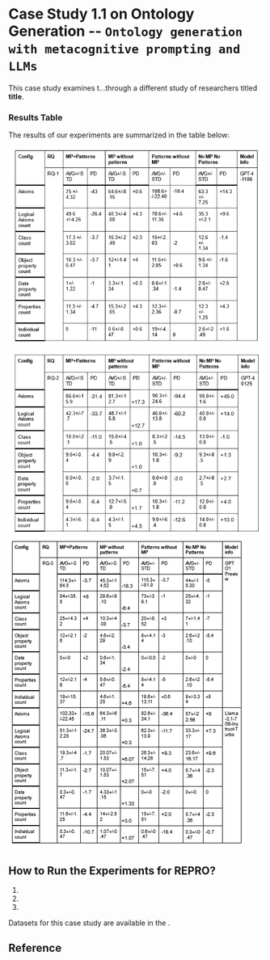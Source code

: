 # Case Study 1.1 on Ontology Generation -- `Ontology generation with metacognitive prompting and LLMs`

This case study examines t...through a different study of researchers titled **title**.



### Results Table
The results of our experiments are summarized in the table below:

![case-study-1.1-results-table](img/rq1.png)
![case-study-1.1-results-table2](img/rq2.png)
![case-study-1.1-results-table3](img/rq3.png)


## How to Run the Experiments for REPRO?

1.
2.
3. 


Datasets for this case study are available in the .

## Reference
```bibtex

```
